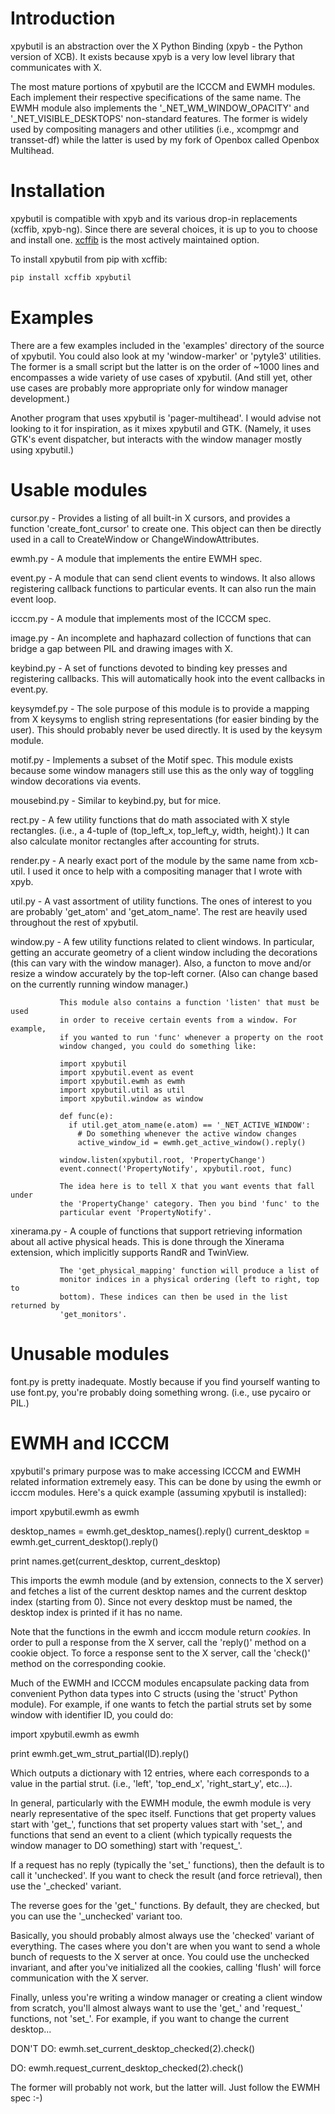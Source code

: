Introduction
============
xpybutil is an abstraction over the X Python Binding (xpyb - the Python version
of XCB). It exists because xpyb is a very low level library that communicates
with X.

The most mature portions of xpybutil are the ICCCM and EWMH modules. Each
implement their respective specifications of the same name. The EWMH module
also implements the '_NET_WM_WINDOW_OPACITY' and '_NET_VISIBLE_DESKTOPS'
non-standard features. The former is widely used by compositing managers and
other utilities (i.e., xcompmgr and transset-df) while the latter is used by my
fork of Openbox called Openbox Multihead.

Installation
============
xpybutil is compatible with xpyb and its various drop-in replacements (xcffib, xpyb-ng). Since
there are several choices, it is up to you to choose and install one.
[xcffib](https://github.com/tych0/xcffib) is the most actively maintained option.

To install xpybutil from pip with xcffib:
```bash
pip install xcffib xpybutil
```

Examples
========
There are a few examples included in the 'examples' directory of the source of
xpybutil. You could also look at my 'window-marker' or 'pytyle3' utilities. The
former is a small script but the latter is on the order of ~1000 lines and
encompasses a wide variety of use cases of xpybutil. (And still yet, other use
cases are probably more appropriate only for window manager development.)

Another program that uses xpybutil is 'pager-multihead'. I would advise not
looking to it for inspiration, as it mixes xpybutil and GTK. (Namely, it uses
GTK's event dispatcher, but interacts with the window manager mostly using
xpybutil.)


Usable modules
==============
cursor.py    - Provides a listing of all built-in X cursors, and provides a
               function 'create_font_cursor' to create one. This object can
               then be directly used in a call to CreateWindow or
               ChangeWindowAttributes.

ewmh.py      - A module that implements the entire EWMH spec.

event.py     - A module that can send client events to windows. It also allows
               registering callback functions to particular events. It can also
               run the main event loop.

icccm.py     - A module that implements most of the ICCCM spec.

image.py     - An incomplete and haphazard collection of functions that can
               bridge a gap between PIL and drawing images with X.

keybind.py   - A set of functions devoted to binding key presses and registering
               callbacks. This will automatically hook into the event callbacks
               in event.py.

keysymdef.py - The sole purpose of this module is to provide a mapping from
               X keysyms to english string representations (for easier binding
               by the user). This should probably never be used directly. It is
               used by the keysym module.

motif.py     - Implements a subset of the Motif spec. This module exists
               because some window managers still use this as the only way of
               toggling window decorations via events.

mousebind.py - Similar to keybind.py, but for mice.

rect.py      - A few utility functions that do math associated with X style
               rectangles. (i.e., a 4-tuple of (top_left_x, top_left_y, width,
               height).) It can also calculate monitor rectangles after
               accounting for struts.

render.py    - A nearly exact port of the module by the same name from
               xcb-util. I used it once to help with a compositing manager that
               I wrote with xpyb.

util.py      - A vast assortment of utility functions. The ones of interest to
               you are probably 'get_atom' and 'get_atom_name'. The rest are
               heavily used throughout the rest of xpybutil.

window.py    - A few utility functions related to client windows. In
               particular, getting an accurate geometry of a client window
               including the decorations (this can vary with the window
               manager). Also, a functon to move and/or resize a window
               accurately by the top-left corner. (Also can change based on
               the currently running window manager.)

               This module also contains a function 'listen' that must be used
               in order to receive certain events from a window. For example,
               if you wanted to run 'func' whenever a property on the root
               window changed, you could do something like:

               import xpybutil
               import xpybutil.event as event
               import xpybutil.ewmh as ewmh
               import xpybutil.util as util
               import xpybutil.window as window

               def func(e):
                 if util.get_atom_name(e.atom) == '_NET_ACTIVE_WINDOW':
                   # Do something whenever the active window changes
                   active_window_id = ewmh.get_active_window().reply()

               window.listen(xpybutil.root, 'PropertyChange')
               event.connect('PropertyNotify', xpybutil.root, func)

               The idea here is to tell X that you want events that fall under
               the 'PropertyChange' category. Then you bind 'func' to the
               particular event 'PropertyNotify'.

xinerama.py  - A couple of functions that support retrieving information about
               all active physical heads. This is done through the Xinerama
               extension, which implicitly supports RandR and TwinView.

               The 'get_physical_mapping' function will produce a list of
               monitor indices in a physical ordering (left to right, top to
               bottom). These indices can then be used in the list returned by
               'get_monitors'.


Unusable modules
================
font.py is pretty inadequate. Mostly because if you find
yourself wanting to use font.py, you're probably doing something wrong.
(i.e., use pycairo or PIL.)


EWMH and ICCCM
==============
xpybutil's primary purpose was to make accessing ICCCM and EWMH related
information extremely easy. This can be done by using the ewmh or icccm
modules. Here's a quick example (assuming xpybutil is installed):

  import xpybutil.ewmh as ewmh

  desktop_names = ewmh.get_desktop_names().reply()
  current_desktop = ewmh.get_current_desktop().reply()

  print names.get(current_desktop, current_desktop)

This imports the ewmh module (and by extension, connects to the X server) and
fetches a list of the current desktop names and the current desktop index
(starting from 0). Since not every desktop must be named, the desktop index is
printed if it has no name.

Note that the functions in the ewmh and icccm module return *cookies*. In order
to pull a response from the X server, call the 'reply()' method on a cookie
object. To force a response sent to the X server, call the 'check()' method on
the corresponding cookie.

Much of the EWMH and ICCCM modules encapsulate packing data from convenient
Python data types into C structs (using the 'struct' Python module). For
example, if one wants to fetch the partial struts set by some window with
identifier ID, you could do:

  import xpybutil.ewmh as ewmh

  print ewmh.get_wm_strut_partial(ID).reply()

Which outputs a dictionary with 12 entries, where each corresponds to a value
in the partial strut. (i.e., 'left', 'top_end_x', 'right_start_y', etc...).

In general, particularly with the EWMH module, the ewmh module is very nearly
representative of the spec itself. Functions that get property values start
with 'get_', functions that set property values start with 'set_', and
functions that send an event to a client (which typically requests the window
manager to DO something) start with 'request_'.

If a request has no reply (typically the 'set_' functions), then the
default is to call it 'unchecked'. If you want to check the result (and force
retrieval), then use the '_checked' variant.

The reverse goes for the 'get_' functions. By default, they are checked, but
you can use the '_unchecked' variant too.

Basically, you should probably almost always use the 'checked' variant of
everything. The cases where you don't are when you want to send a whole bunch
of requests to the X server at once. You could use the unchecked invariant, and
after you've initialized all the cookies, calling 'flush' will force
communication with the X server.

Finally, unless you're writing a window manager or creating a client window
from scratch, you'll almost always want to use the 'get_' and 'request_'
functions, not 'set_'. For example, if you want to change the current
desktop...

  DON'T DO: ewmh.set_current_desktop_checked(2).check()

  DO:       ewmh.request_current_desktop_checked(2).check()

The former will probably not work, but the latter will. Just follow the EWMH
spec :-)
